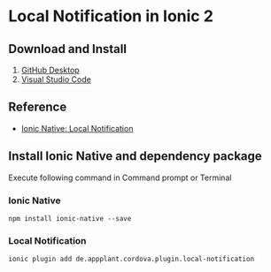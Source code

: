 # Local Notification in Ionic 2

## Download and Install

1. [GitHub Desktop](https://desktop.github.com)
2. [Visual Studio Code](https://code.visualstudio.com/)

## Reference 

* [Ionic Native: Local Notification](http://ionicframework.com/docs/v2/native/local-notifications/)

## Install Ionic Native and dependency package 

Execute following command in Command prompt or Terminal

### Ionic Native

```
npm install ionic-native --save
```

### Local Notification

```
ionic plugin add de.appplant.cordova.plugin.local-notification
```
